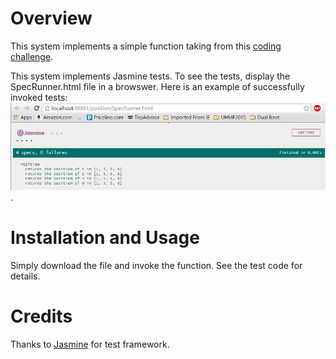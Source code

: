 # Overview

This system implements a simple function taking from this [coding challenge](http://philipmjohnson.github.io/ics314f15/morea/coding/experience-element-position.html).

This system implements Jasmine tests. To see the tests, display the SpecRunner.html file in a browswer. Here is an example of successfully invoked tests:
![screenshot](https://raw.githubusercontent.com/rshin808/position/master/doc/positionJasmine.PNG).

# Installation and Usage

Simply download the file and invoke the function. See the test code for details.

# Credits

Thanks to [Jasmine](http://jasmine.github.io/) for test framework.
